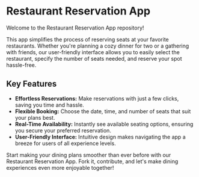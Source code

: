 # Restaurant Reservation App

Welcome to the Restaurant Reservation App repository!

This app simplifies the process of reserving seats at your favorite restaurants. Whether you're planning a cozy dinner for two or a gathering with friends, our user-friendly interface allows you to easily select the restaurant, specify the number of seats needed, and reserve your spot hassle-free.

## Key Features
- **Effortless Reservations:** Make reservations with just a few clicks, saving you time and hassle.
- **Flexible Booking:** Choose the date, time, and number of seats that suit your plans best.
- **Real-Time Availability:** Instantly see available seating options, ensuring you secure your preferred reservation.
- **User-Friendly Interface:** Intuitive design makes navigating the app a breeze for users of all experience levels.

Start making your dining plans smoother than ever before with our Restaurant Reservation App. Fork it, contribute, and let's make dining experiences even more enjoyable together!
